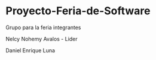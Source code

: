 # Proyecto-Feria-de-Software

Grupo para la feria 
integrantes


Nelcy Nohemy Avalos - Lider


Daniel Enrique Luna 
